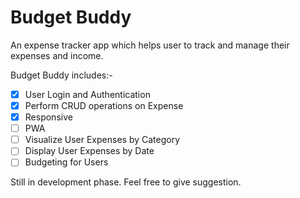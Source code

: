 # Budget Buddy
An expense tracker app which helps user to track and manage their expenses and income.

Budget Buddy includes:-
- [x] User Login and Authentication
- [x] Perform CRUD operations on Expense
- [x] Responsive
- [ ] PWA
- [ ] Visualize User Expenses by Category
- [ ] Display User Expenses by Date
- [ ] Budgeting for Users

Still in development phase. Feel free to give suggestion.



